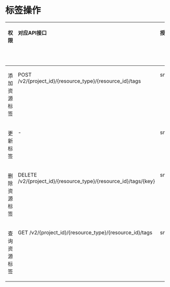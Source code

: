 # 标签操作<a name="smn_api_80007"></a>

<a name="zh-cn_topic_0173593946_table94355111229"></a>
<table><thead align="left"><tr id="zh-cn_topic_0173593946_row84351111219"><th class="cellrowborder" valign="top" width="20%" id="mcps1.1.6.1.1"><p id="zh-cn_topic_0173593946_p129431911184814"><a name="zh-cn_topic_0173593946_p129431911184814"></a><a name="zh-cn_topic_0173593946_p129431911184814"></a><strong id="zh-cn_topic_0173593946_b11287572488"><a name="zh-cn_topic_0173593946_b11287572488"></a><a name="zh-cn_topic_0173593946_b11287572488"></a>权限</strong></p>
</th>
<th class="cellrowborder" valign="top" width="20%" id="mcps1.1.6.1.2"><p id="zh-cn_topic_0173593946_p13672191463819"><a name="zh-cn_topic_0173593946_p13672191463819"></a><a name="zh-cn_topic_0173593946_p13672191463819"></a><strong id="zh-cn_topic_0173593946_b1131557124814"><a name="zh-cn_topic_0173593946_b1131557124814"></a><a name="zh-cn_topic_0173593946_b1131557124814"></a>对应API接口</strong></p>
</th>
<th class="cellrowborder" valign="top" width="20%" id="mcps1.1.6.1.3"><p id="zh-cn_topic_0173593946_p7202482155253"><a name="zh-cn_topic_0173593946_p7202482155253"></a><a name="zh-cn_topic_0173593946_p7202482155253"></a><strong id="zh-cn_topic_0173593946_b1512920574485"><a name="zh-cn_topic_0173593946_b1512920574485"></a><a name="zh-cn_topic_0173593946_b1512920574485"></a>授权项</strong></p>
</th>
<th class="cellrowborder" valign="top" width="20%" id="mcps1.1.6.1.4"><p id="zh-cn_topic_0173593946_p39201783549"><a name="zh-cn_topic_0173593946_p39201783549"></a><a name="zh-cn_topic_0173593946_p39201783549"></a><strong id="zh-cn_topic_0173593946_b7920148205417"><a name="zh-cn_topic_0173593946_b7920148205417"></a><a name="zh-cn_topic_0173593946_b7920148205417"></a>IAM项目</strong></p>
</th>
<th class="cellrowborder" valign="top" width="20%" id="mcps1.1.6.1.5"><p id="zh-cn_topic_0173593946_p726171334917"><a name="zh-cn_topic_0173593946_p726171334917"></a><a name="zh-cn_topic_0173593946_p726171334917"></a><strong id="zh-cn_topic_0173593946_b144514764913"><a name="zh-cn_topic_0173593946_b144514764913"></a><a name="zh-cn_topic_0173593946_b144514764913"></a>企业项目</strong></p>
</th>
</tr>
</thead>
<tbody><tr id="zh-cn_topic_0173593946_row3436181113214"><td class="cellrowborder" valign="top" width="20%" headers="mcps1.1.6.1.1 "><p id="zh-cn_topic_0173593946_p135143415919"><a name="zh-cn_topic_0173593946_p135143415919"></a><a name="zh-cn_topic_0173593946_p135143415919"></a>添加资源标签</p>
</td>
<td class="cellrowborder" valign="top" width="20%" headers="mcps1.1.6.1.2 "><p id="zh-cn_topic_0173593946_p1871454393"><a name="zh-cn_topic_0173593946_p1871454393"></a><a name="zh-cn_topic_0173593946_p1871454393"></a>POST /v2/{project_id}/{resource_type}/{resource_id}/tags</p>
</td>
<td class="cellrowborder" valign="top" width="20%" headers="mcps1.1.6.1.3 "><p id="zh-cn_topic_0173593946_p124011901360"><a name="zh-cn_topic_0173593946_p124011901360"></a><a name="zh-cn_topic_0173593946_p124011901360"></a>smn:tag:create</p>
</td>
<td class="cellrowborder" valign="top" width="20%" headers="mcps1.1.6.1.4 "><p id="zh-cn_topic_0173593946_p1925614118523"><a name="zh-cn_topic_0173593946_p1925614118523"></a><a name="zh-cn_topic_0173593946_p1925614118523"></a>√</p>
</td>
<td class="cellrowborder" valign="top" width="20%" headers="mcps1.1.6.1.5 "><p id="zh-cn_topic_0173593946_p625661175215"><a name="zh-cn_topic_0173593946_p625661175215"></a><a name="zh-cn_topic_0173593946_p625661175215"></a>√</p>
</td>
</tr>
<tr id="zh-cn_topic_0173593946_row1360025125716"><td class="cellrowborder" valign="top" width="20%" headers="mcps1.1.6.1.1 "><p id="zh-cn_topic_0173593946_p15514855719"><a name="zh-cn_topic_0173593946_p15514855719"></a><a name="zh-cn_topic_0173593946_p15514855719"></a>更新标签</p>
</td>
<td class="cellrowborder" valign="top" width="20%" headers="mcps1.1.6.1.2 "><p id="zh-cn_topic_0173593946_p12511688573"><a name="zh-cn_topic_0173593946_p12511688573"></a><a name="zh-cn_topic_0173593946_p12511688573"></a>-</p>
</td>
<td class="cellrowborder" valign="top" width="20%" headers="mcps1.1.6.1.3 "><p id="zh-cn_topic_0173593946_p25110805715"><a name="zh-cn_topic_0173593946_p25110805715"></a><a name="zh-cn_topic_0173593946_p25110805715"></a>smn:tag:update</p>
</td>
<td class="cellrowborder" valign="top" width="20%" headers="mcps1.1.6.1.4 "><p id="zh-cn_topic_0173593946_p2511082577"><a name="zh-cn_topic_0173593946_p2511082577"></a><a name="zh-cn_topic_0173593946_p2511082577"></a>√</p>
</td>
<td class="cellrowborder" valign="top" width="20%" headers="mcps1.1.6.1.5 "><p id="zh-cn_topic_0173593946_p05112865714"><a name="zh-cn_topic_0173593946_p05112865714"></a><a name="zh-cn_topic_0173593946_p05112865714"></a>√</p>
</td>
</tr>
<tr id="zh-cn_topic_0173593946_row12436111120214"><td class="cellrowborder" valign="top" width="20%" headers="mcps1.1.6.1.1 "><p id="zh-cn_topic_0173593946_p46694015103"><a name="zh-cn_topic_0173593946_p46694015103"></a><a name="zh-cn_topic_0173593946_p46694015103"></a>删除资源标签</p>
</td>
<td class="cellrowborder" valign="top" width="20%" headers="mcps1.1.6.1.2 "><p id="zh-cn_topic_0173593946_p972551518103"><a name="zh-cn_topic_0173593946_p972551518103"></a><a name="zh-cn_topic_0173593946_p972551518103"></a>DELETE /v2/{project_id}/{resource_type}/{resource_id}/tags/{key}</p>
</td>
<td class="cellrowborder" valign="top" width="20%" headers="mcps1.1.6.1.3 "><p id="zh-cn_topic_0173593946_p1518271131514"><a name="zh-cn_topic_0173593946_p1518271131514"></a><a name="zh-cn_topic_0173593946_p1518271131514"></a>smn:tag:delete</p>
</td>
<td class="cellrowborder" valign="top" width="20%" headers="mcps1.1.6.1.4 "><p id="zh-cn_topic_0173593946_p23189655218"><a name="zh-cn_topic_0173593946_p23189655218"></a><a name="zh-cn_topic_0173593946_p23189655218"></a>√</p>
</td>
<td class="cellrowborder" valign="top" width="20%" headers="mcps1.1.6.1.5 "><p id="zh-cn_topic_0173593946_p203183695216"><a name="zh-cn_topic_0173593946_p203183695216"></a><a name="zh-cn_topic_0173593946_p203183695216"></a>√</p>
</td>
</tr>
<tr id="zh-cn_topic_0173593946_row143610110214"><td class="cellrowborder" valign="top" width="20%" headers="mcps1.1.6.1.1 "><p id="zh-cn_topic_0173593946_p85841321171010"><a name="zh-cn_topic_0173593946_p85841321171010"></a><a name="zh-cn_topic_0173593946_p85841321171010"></a>查询资源标签</p>
</td>
<td class="cellrowborder" valign="top" width="20%" headers="mcps1.1.6.1.2 "><p id="zh-cn_topic_0173593946_p28641940111018"><a name="zh-cn_topic_0173593946_p28641940111018"></a><a name="zh-cn_topic_0173593946_p28641940111018"></a>GET /v2/{project_id}/{resource_type}/{resource_id}/tags</p>
</td>
<td class="cellrowborder" valign="top" width="20%" headers="mcps1.1.6.1.3 "><p id="zh-cn_topic_0173593946_p161843116168"><a name="zh-cn_topic_0173593946_p161843116168"></a><a name="zh-cn_topic_0173593946_p161843116168"></a>smn:tag:list</p>
</td>
<td class="cellrowborder" valign="top" width="20%" headers="mcps1.1.6.1.4 "><p id="zh-cn_topic_0173593946_p218933795217"><a name="zh-cn_topic_0173593946_p218933795217"></a><a name="zh-cn_topic_0173593946_p218933795217"></a>√</p>
</td>
<td class="cellrowborder" valign="top" width="20%" headers="mcps1.1.6.1.5 "><p id="zh-cn_topic_0173593946_p91891337105217"><a name="zh-cn_topic_0173593946_p91891337105217"></a><a name="zh-cn_topic_0173593946_p91891337105217"></a>√</p>
</td>
</tr>
</tbody>
</table>

